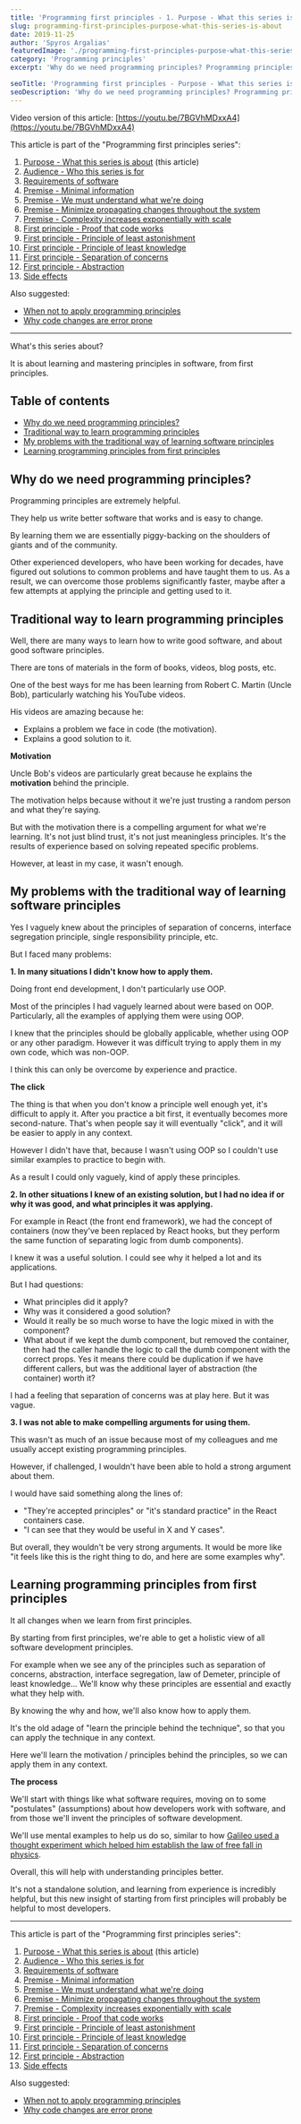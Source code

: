 ```yaml
---
title: 'Programming first principles - 1. Purpose - What this series is about'
slug: programming-first-principles-purpose-what-this-series-is-about
date: 2019-11-25
author: 'Spyros Argalias'
featuredImage: './programming-first-principles-purpose-what-this-series-is-about.png'
category: 'Programming principles'
excerpt: 'Why do we need programming principles? Programming principles are extremely helpful. They help us write better software that works and is easy to change.'

seoTitle: 'Programming first principles - Purpose - What this series is about'
seoDescription: 'Why do we need programming principles? Programming principles are extremely helpful. They help us write better software that works and is easy to change.'
---
```


Video version of this article: [https://youtu.be/7BGVhMDxxA4](https://youtu.be/7BGVhMDxxA4)

This article is part of the "Programming first principles series":

1. [Purpose - What this series is about](/blog/programming-first-principles-purpose-what-this-series-is-about/) (this article)
2. [Audience - Who this series is for](/blog/programming-first-principles-audience-who-this-series-is-for/)
3. [Requirements of software](/blog/programming-first-principles-requirements-of-software/)
4. [Premise - Minimal information](/blog/programming-first-principles-premise-minimal-information/)
5. [Premise - We must understand what we're doing](/blog/programming-first-principles-premise-we-must-understand-what-were-doing/)
6. [Premise - Minimize propagating changes throughout the system](/blog/programming-first-principles-premise-minimize-propagating-changes/)
7. [Premise - Complexity increases exponentially with scale](/blog/programming-first-principles-premise-complexity-increases-exponentially-with-scale/)
8. [First principle - Proof that code works](/blog/programming-first-principles-first-principle-proof-that-code-works/)
9. [First principle - Principle of least astonishment](/blog/programming-first-principles-first-principle-principle-of-least-astonishment/)
10. [First principle - Principle of least knowledge](/blog/programming-first-principles-first-principle-principle-of-least-knowledge/)
11. [First principle - Separation of concerns](/blog/programming-first-principles-first-principle-separation-of-concerns/)
12. [First principle - Abstraction](/blog/programming-first-principles-first-principle-abstraction/)
13. [Side effects](/blog/programming-first-principles-side-effects/)

Also suggested:

- [When not to apply programming principles](/blog/when-not-to-apply-programming-principles/)
- [Why code changes are error prone](/blog/why-code-changes-are-error-prone/)

---

What's this series about?

It is about learning and mastering principles in software, from first principles.

## Table of contents

- [Why do we need programming principles?](#why-do-we-need-programming-principles)
- [Traditional way to learn programming principles](#traditional-way-to-learn-programming-principles)
- [My problems with the traditional way of learning software principles](#my-problems-with-the-traditional-way-of-learning-software-principles)
- [Learning programming principles from first principles](#learning-programming-principles-from-first-principles)

## Why do we need programming principles?

Programming principles are extremely helpful.

They help us write better software that works and is easy to change.

By learning them we are essentially piggy-backing on the shoulders of giants and of the community.

Other experienced developers, who have been working for decades, have figured out solutions to common problems and have taught them to us. As a result, we can overcome those problems significantly faster, maybe after a few attempts at applying the principle and getting used to it.

## Traditional way to learn programming principles

Well, there are many ways to learn how to write good software, and about good software principles.

There are tons of materials in the form of books, videos, blog posts, etc.

One of the best ways for me has been learning from Robert C. Martin (Uncle Bob), particularly watching his YouTube videos.

His videos are amazing because he:

- Explains a problem we face in code (the motivation).
- Explains a good solution to it.

**Motivation**

Uncle Bob's videos are particularly great because he explains the **motivation** behind the principle.

The motivation helps because without it we're just trusting a random person and what they're saying.

But with the motivation there is a compelling argument for what we're learning. It's not just blind trust, it's not just meaningless principles. It's the results of experience based on solving repeated specific problems.

However, at least in my case, it wasn't enough.

## My problems with the traditional way of learning software principles

Yes I vaguely knew about the principles of separation of concerns, interface segregation principle, single responsibility principle, etc.

But I faced many problems:

**1. In many situations I didn't know how to apply them.**

Doing front end development, I don't particularly use OOP.

Most of the principles I had vaguely learned about were based on OOP. Particularly, all the examples of applying them were using OOP.

I knew that the principles should be globally applicable, whether using OOP or any other paradigm. However it was difficult trying to apply them in my own code, which was non-OOP.

I think this can only be overcome by experience and practice.

**The click**

The thing is that when you don't know a principle well enough yet, it's difficult to apply it. After you practice a bit first, it eventually becomes more second-nature. That's when people say it will eventually "click", and it will be easier to apply in any context.

However I didn't have that, because I wasn't using OOP so I couldn't use similar examples to practice to begin with.

As a result I could only vaguely, kind of apply these principles.

**2. In other situations I knew of an existing solution, but I had no idea if or why it was good, and what principles it was applying.**

For example in React (the front end framework), we had the concept of containers (now they've been replaced by React hooks, but they perform the same function of separating logic from dumb components).

I knew it was a useful solution. I could see why it helped a lot and its applications.

But I had questions:

- What principles did it apply?
- Why was it considered a good solution?
- Would it really be so much worse to have the logic mixed in with the component?
- What about if we kept the dumb component, but removed the container, then had the caller handle the logic to call the dumb component with the correct props. Yes it means there could be duplication if we have different callers, but was the additional layer of abstraction (the container) worth it?

I had a feeling that separation of concerns was at play here. But it was vague.

**3. I was not able to make compelling arguments for using them.**

This wasn't as much of an issue because most of my colleagues and me usually accept existing programming principles.

However, if challenged, I wouldn't have been able to hold a strong argument about them.

I would have said something along the lines of:

- "They're accepted principles" or "it's standard practice" in the React containers case.
- "I can see that they would be useful in X and Y cases".

But overall, they wouldn't be very strong arguments. It would be more like "it feels like this is the right thing to do, and here are some examples why".

## Learning programming principles from first principles

It all changes when we learn from first principles.

By starting from first principles, we're able to get a holistic view of all software development principles.

For example when we see any of the principles such as separation of concerns, abstraction, interface segregation, law of Demeter, principle of least knowledge... We'll know why these principles are essential and exactly what they help with.

By knowing the why and how, we'll also know how to apply them.

It's the old adage of "learn the principle behind the technique", so that you can apply the technique in any context.

Here we'll learn the motivation / principles behind the principles, so we can apply them in any context.

**The process**

We'll start with things like what software requires, moving on to some "postulates" (assumptions) about how developers work with software, and from those we'll invent the principles of software development.

We'll use mental examples to help us do so, similar to how [Galileo used a thought experiment which helped him establish the law of free fall in physics](https://en.wikipedia.org/wiki/Galileo%27s_Leaning_Tower_of_Pisa_experiment).

Overall, this will help with understanding principles better.

It's not a standalone solution, and learning from experience is incredibly helpful, but this new insight of starting from first principles will probably be helpful to most developers.

---

This article is part of the "Programming first principles series":

1. [Purpose - What this series is about](/blog/programming-first-principles-purpose-what-this-series-is-about/) (this article)
2. [Audience - Who this series is for](/blog/programming-first-principles-audience-who-this-series-is-for/)
3. [Requirements of software](/blog/programming-first-principles-requirements-of-software/)
4. [Premise - Minimal information](/blog/programming-first-principles-premise-minimal-information/)
5. [Premise - We must understand what we're doing](/blog/programming-first-principles-premise-we-must-understand-what-were-doing/)
6. [Premise - Minimize propagating changes throughout the system](/blog/programming-first-principles-premise-minimize-propagating-changes/)
7. [Premise - Complexity increases exponentially with scale](/blog/programming-first-principles-premise-complexity-increases-exponentially-with-scale/)
8. [First principle - Proof that code works](/blog/programming-first-principles-first-principle-proof-that-code-works/)
9. [First principle - Principle of least astonishment](/blog/programming-first-principles-first-principle-principle-of-least-astonishment/)
10. [First principle - Principle of least knowledge](/blog/programming-first-principles-first-principle-principle-of-least-knowledge/)
11. [First principle - Separation of concerns](/blog/programming-first-principles-first-principle-separation-of-concerns/)
12. [First principle - Abstraction](/blog/programming-first-principles-first-principle-abstraction/)
13. [Side effects](/blog/programming-first-principles-side-effects/)

Also suggested:

- [When not to apply programming principles](/blog/when-not-to-apply-programming-principles/)
- [Why code changes are error prone](/blog/why-code-changes-are-error-prone/)
